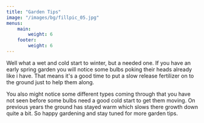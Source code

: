 ```yaml
---
title: "Garden Tips"
image: "/images/bg/fillpic_05.jpg"
menus: 
    main:
        weight: 6
    footer:
        weight: 6
---
```


Well what a wet and cold start to winter, but a needed one. If you have an early spring garden you will notice some bulbs poking their heads already like i have. That means it's a good time to put a slow release fertilizer on to the ground just to help them along.

You also might notice some different types coming through that you have not seen before some bulbs need a good cold start to get them moving. On previous years the ground has stayed warm which slows there growth down quite a bit. So happy gardening and stay tuned for more garden tips.